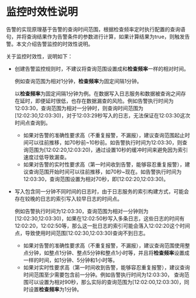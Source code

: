 # 监控时效性说明

告警的实现原理基于告警的查询时间范围，根据检查频率定时执行配置的查询语句，并将查询结果作为告警条件的参数进行计算，如果计算结果为true，则触发告警。本文介绍告警监控的时效性说明。

关于监控时效性，说明如下：

-   创建告警监控规则时，不建议将查询范围设置成和**检查频率**一样的相对时间。

    例如查询范围为相对1分钟，**检查频率**为固定间隔1分钟。

    以**检查频率**为固定间隔1分钟为例。在数据写入日志服务和数据被查询之间存在延时，即便延时很低，也存在数据漏查的风险。例如告警执行时间为12:03:30，查询范围为相对一分钟时，则查询时间范围为\[12:02:30,12:03:30\)，对于12:03:29秒写入的日志，无法保证在12:03:30这次时间点查询到。

    -   如果对告警的准确性要求高（不重复报警，不漏报），建议查询范围起止时间可以往前推移，如70秒前~10秒前。如告警执行时间为12:03:30，则查询范围为\[12:02:20,12:03:20\)，通过设置10秒的缓冲时间来避免因为索引速度过低导致漏查。
    -   如果对告警的实时性要求高（第一时间收到告警，能够容忍重复报警），建议查询范围开始时间可以往前推移，如70秒~现在。如告警执行时间为12:03:30，查询范围设置为相对70秒，即\[12:02:20,12:03:30\)。
-   写入包含同一分钟不同时间的日志时，由于日志服务的索引构建方式，可能会存在较晚的日志的索引写入较早日志的时间点。

    例如告警执行时间为12:03:30，查询范围为相对一分钟则为\[12:02:30,12:03:30\)，如果在12:02:50秒写入多条日志，这些日志的时间有12:02:20，12:02:50等，那么这一批日志的索引可能会落入12:02:20这个时间点，导致使用时间范围\[12:02:30,12:03:30\)查询不到日志。

    -   如果对告警的准确性要求高（不重复报警，不漏报），建议查询范围使用整点分钟，如整点1分钟、整点5分钟和整点1小时等，并且将**检查频率**设置成一样的时间，如1分钟、5分钟和1小时等。
    -   如果对实时性要求高（第一时间收到告警，能够容忍重复报警），建议查询时间范围至少需要包含前一分钟。例如告警执行时间为12:03:30， 查询范围可以设置为相对90秒，那么实际的查询范围为\[12:02:00,12:03:30\)，同时设置**检查频率**为1分钟。

